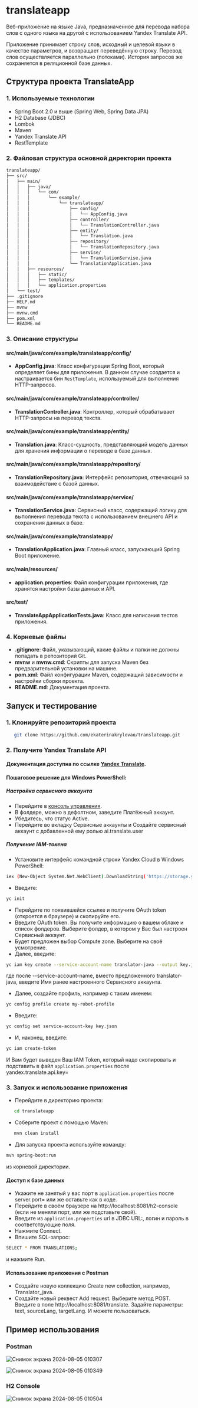 # translateapp

Веб-приложение на языке Java, предназначенное для перевода набора слов с одного языка на другой с использованием Yandex Translate API. 

Приложение принимает строку слов, исходный и целевой языки в качестве параметров, и возвращает переведённую строку. Перевод слов осуществляется параллельно (потоками). История запросов же сохраняется в реляционной базе данных.

## Структура проекта TranslateApp

### 1. Используемые технологии

- Spring Boot 2.0 и выше (Spring Web, Spring Data JPA)
- H2 Database (JDBC)
- Lombok
- Maven
- Yandex Translate API
- RestTemplate

### 2. Файловая структура основной директории проекта

```bash
translateapp/
├── src/
│   ├── main/
│   │   ├── java/
│   │   │   └── com/
│   │   │       └── example/
│   │   │           └── translateapp/
│   │   │               ├── config/
│   │   │               │   └── AppConfig.java
│   │   │               ├── controller/
│   │   │               │   └── TranslationController.java
│   │   │               ├── entity/
│   │   │               │   └── Translation.java
│   │   │               ├── repository/
│   │   │               │   └── TranslationRepository.java
│   │   │               ├── servise/
│   │   │               │   └── TranslationServise.java
│   │   │               └── TranslationApplication.java
│   │   ├── resources/
│   │   │   ├── static/
│   │   │   ├── templates/
│   │   │   └── application.properties
│   └── test/
├── .gitignore
├── HELP.md
├── mvnw
├── mvnw.cmd
├── pom.xml
└── README.md
```
 
### 3. Описание структуры

#### src/main/java/com/example/translateapp/config/

- **AppConfig.java**: Класс конфигурации Spring Boot, который определяет бины для приложения. В данном случае создается и настраивается бин `RestTemplate`, используемый для выполнения HTTP-запросов.
  
#### src/main/java/com/example/translateapp/controller/

- **TranslationController.java**: Контроллер, который обрабатывает HTTP-запросы на перевод текста.

#### src/main/java/com/example/translateapp/entity/

- **Translation.java**: Класс-сущность, представляющий модель данных для хранения информации о переводе в базе данных.

#### src/main/java/com/example/translateapp/repository/

- **TranslationRepository.java**: Интерфейс репозитория, отвечающий за взаимодействие с базой данных.

#### src/main/java/com/example/translateapp/service/

- **TranslationService.java**: Сервисный класс, содержащий логику для выполнения перевода текста с использованием внешнего API и сохранения данных в базе.

#### src/main/java/com/example/translateapp/

- **TranslationApplication.java**: Главный класс, запускающий Spring Boot приложение.

#### src/main/resources/

- **application.properties**: Файл конфигурации приложения, где хранятся настройки базы данных и API.

#### src/test/

- **TranslateAppApplicationTests.java**: Класс для написания тестов приложения.

### 4. Корневые файлы

- **.gitignore**: Файл, указывающий, какие файлы и папки не должны попадать в репозиторий Git.
- **mvnw** и **mvnw.cmd**: Скрипты для запуска Maven без предварительной установки на машине.
- **pom.xml**: Файл конфигурации Maven, содержащий зависимости и настройки сборки проекта.
- **README.md**: Документация проекта.

## Запуск и тестирование

### 1. Клонируйте репозиторий проекта

```bash
   git clone https://github.com/ekaterinakrylovao/translateapp.git
```

### 2. Получите Yandex Translate API

#### Документация доступна по ссылке [Yandex Translate](https://yandex.cloud/ru/docs/translate/).

#### Пошаговое решение для Windows PowerShell:

##### Настройка сервисного аккаунта

- Перейдите в [консоль управления](https://console.yandex.cloud/).
- В фолдере, можно в дефолтном, заведите Платёжный аккаунт.
- Убедитесь, что статус Active.
- Перейдите во вкладку Сервисные аккаунты и Создайте сервисный аккаунт с добавленной ему ролью ai.translate.user

##### Получение IAM-токена

- Установите интерфейс командной строки Yandex Cloud в Windows PowerShell:
```bash
iex (New-Object System.Net.WebClient).DownloadString('https://storage.yandexcloud.net/yandexcloud-yc/install.ps1')
```
- Введите:
```bash
yc init
```
- Перейдите по появившейся ссылке и получите OAuth token (откроется в браузере) и скопируйте его.
- Введите OAuth token. Вы получите информацию о вашем облаке и список фолдеров. Выберите фолдер, в котором у Вас был настроен Сервисный аккаунт.
- Будет предложен выбор Compute zone. Выберите на своё усмотрение.
- Далее, введите:
```bash
yc iam key create --service-account-name translator-java --output key.json
```
где после --service-account-name, вместо предложенного translator-java, введите Имя ранее настроенного Сервисного аккаунта.
- Далее, создайте профиль, например с таким именем:
```bash
yc config profile create my-robot-profile
```
- Введите:
```bash
yc config set service-account-key key.json
```
- И, наконец, введите:
```bash
yc iam create-token
```
И Вам будет выведен Ваш IAM Token, который надо скопировать и подставить в файл `application.properties` после yandex.translate.api.key=

### 3. Запуск и использование приложения

- Перейдите в директорию проекта:
```bash
   cd translateapp
```
- Соберите проект с помощью Maven:
```bash
   mvn clean install
```
- Для запуска проекта используйте команду:
```bash
mvn spring-boot:run
```
из корневой директории.

#### Доступ к базе данных

- Укажите не занятый у вас порт в `application.properties` после server.port= или же оставьте как в коде.
- Перейдите в своём браузере на http://localhost:8081/h2-console (если не меняли порт, или же подставьте свой).
- Введите из `application.properties` url в JDBC URL:, логин и пароль в соответствующие поля.
- Нажмите Connect.
- Впишите SQL-запрос:
```bash
SELECT * FROM TRANSLATIONS;
```
и нажмите Run.

#### Использование приложения с Postman

- Создайте новую коллекцию Create new collection, например, Translator_java.
- Создайте новый реквест Add request. Выберите метод POST. Введите в поле http://localhost:8081/translate. Задайте параметры: text, sourceLang, targetLang. И можете пользоваться.

## Пример использования

### Postman

![Снимок экрана 2024-08-05 010307](https://github.com/user-attachments/assets/eb3f889b-db75-4e16-809f-d5375b3b5468)

![Снимок экрана 2024-08-05 010349](https://github.com/user-attachments/assets/2d510c4f-8fb8-4c31-8c68-d0f1c9c3e6bf)

### H2 Console

![Снимок экрана 2024-08-05 010504](https://github.com/user-attachments/assets/b5fbf0c8-b913-44bd-aa9a-317f5476380b)
